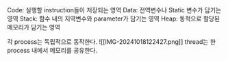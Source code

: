 Code: 실행할 instruction들이 저장되는 영역
Data: 전역변수나 Static 변수가 담기는 영역
Stack: 함수 내의 지역변수와 parameter가 담기는 영역
Heap: 동적으로 할당된 메모리가 담기는 영역

각 process는 독립적으로 동작한다. 
![[IMG-20241018122427.png]]
thread는 한 process 내에서 메모리를 공유한다. 

